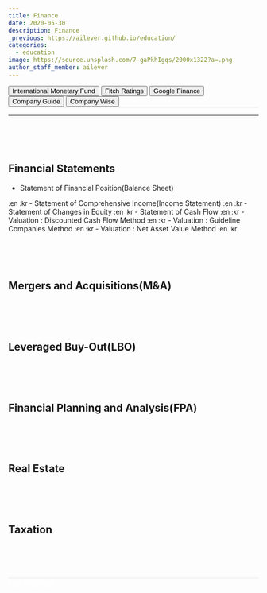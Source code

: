 ```yaml
---
title: Finance
date: 2020-05-30
description: Finance
_previous: https://ailever.github.io/education/
categories:
  - education
image: https://source.unsplash.com/7-gaPkhIgqs/2000x1322?a=.png
author_staff_member: ailever
---
```


<div style="border-style: none none solid none;border-color:#F4F4F4">
  <button class="custom_btn" type="button" onclick="location.href='https://www.imf.org/en/Home'">International Monetary Fund</button>
  <button class="custom_btn" type="button" onclick="location.href='https://www.fitchratings.com/'">Fitch Ratings</button>
  <button class="custom_btn" type="button" onclick="location.href='https://www.google.com/finance'">Google Finance</button>
  <button class="custom_btn" type="button" onclick="location.href='https://comp.fnguide.com/'">Company Guide</button>
  <button class="custom_btn" type="button" onclick="location.href='http://comp.wisereport.co.kr/'">Company Wise</button>
</div>

---

<br><br><br>
## Financial Statements
- Statement of Financial Position(Balance Sheet)
<span style="font-size:small;">
  :en
  :kr
</span>
- Statement of Comprehensive Income(Income Statement)
<span style="font-size:small;">
  :en
  :kr
</span>
- Statement of Changes in Equity
<span style="font-size:small;">
  :en
  :kr
</span>
- Statement of Cash Flow
<span style="font-size:small;">
  :en
  :kr
</span>
- Valuation : Discounted Cash Flow Method
<span style="font-size:small;">
  :en
  :kr
</span>
- Valuation : Guideline Companies Method
<span style="font-size:small;">
  :en
  :kr
</span>
- Valuation : Net Asset Value Method
<span style="font-size:small;">
  :en
  :kr
</span>


<br><br><br>
## Mergers and Acquisitions(M&A)

<br><br><br>
## Leveraged Buy-Out(LBO)

<br><br><br>
## Financial Planning and Analysis(FPA)

<br><br><br>
## Real Estate

<br><br><br>
## Taxation

<br><br><br>


<div style="border-style: solid none none none;border-color:#F4F4F4">
  <span class="custom_btn2"><a href="#" target="_blank" style="color:white">Edit</a></span>
  <span class="custom_btn2"><a href="#" target="_blank" style="color:white">btn2</a></span>
  <span class="custom_btn2"><a href="#" target="_blank" style="color:white">btn3</a></span>
</div>
